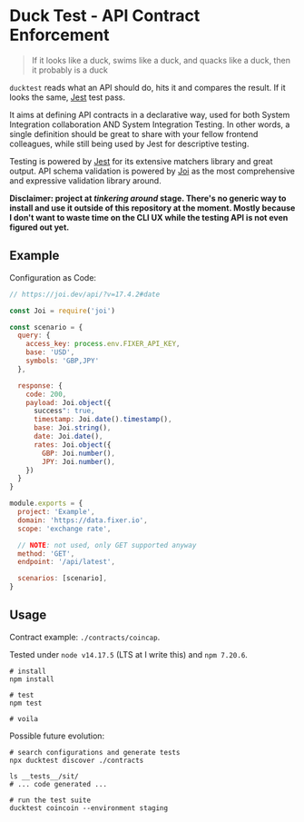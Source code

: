 # Duck Test - API Contract Enforcement

> If it looks like a duck, swims like a duck, and quacks like a duck, then it probably is a duck

`ducktest` reads what an API should do, hits it and compares the result. If it
looks the same, [Jest][jest] test pass.

It aims at defining API contracts in a declarative way, used for both System
Integration collaboration AND System Integration Testing. In other words, a
single definition should be great to share with your fellow frontend colleagues,
while still being used by Jest for descriptive testing.

Testing is powered by [Jest][jest] for its extensive matchers library and great
output. API schema validation is powered by [Joi][joi] as the most comprehensive
and expressive validation library around.

**Disclaimer: project at _tinkering around_ stage. There's no generic way to install and use it outside of this repository at the moment. Mostly because I don't want to waste time on the CLI UX while the testing API is not even figured out yet.**

## Example

Configuration as Code:

```javascript
// https://joi.dev/api/?v=17.4.2#date

const Joi = require('joi')

const scenario = {
  query: {
    access_key: process.env.FIXER_API_KEY,
    base: 'USD',
    symbols: 'GBP,JPY'
  },

  response: {
    code: 200,
    payload: Joi.object({
      success": true,
      timestamp: Joi.date().timestamp(),
      base: Joi.string(),
      date: Joi.date(),
      rates: Joi.object({
        GBP: Joi.number(),
        JPY: Joi.number(),
    })
  } 
}

module.exports = {
  project: 'Example',
  domain: 'https://data.fixer.io',
  scope: 'exchange rate',

  // NOTE: not used, only GET supported anyway
  method: 'GET',
  endpoint: '/api/latest',

  scenarios: [scenario],
}
```


## Usage

Contract example: `./contracts/coincap`.

Tested under `node v14.17.5` (LTS at I write this) and `npm 7.20.6`.

```console
# install
npm install

# test
npm test

# voila
```

Possible future evolution:

```console
# search configurations and generate tests
npx ducktest discover ./contracts

ls __tests__/sit/
# ... code generated ...

# run the test suite
ducktest coincoin --environment staging
```


[jest]: https://jestjs.io/
[joi]: https://joi.dev/api/
